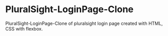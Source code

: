 # PluralSight-LoginPage-Clone
PluralSight-LoginPage-Clone of pluralsight login page created with HTML, CSS with flexbox. 
